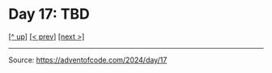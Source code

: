 # Day 17: TBD

[[^ up]](../../README.MD) [[< prev]](../day-16/README.MD) [[next >]](../day-18/README.MD) <!-- [[solution ✨]](./solve.py) -->

<!-- article begin -->

<!-- article end -->

---

Source: https://adventofcode.com/2024/day/17

